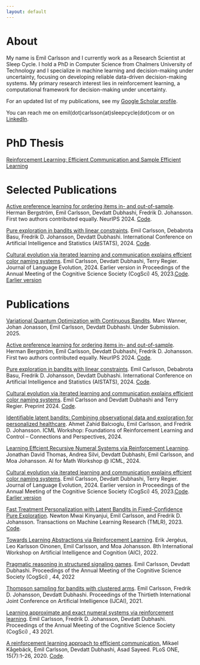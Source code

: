 ```yaml
---
layout: default
---
```



# About

My name is Emil Carlsson and I currently work as a Research Scientist at Sleep Cycle. I hold a PhD in Computer Science from Chalmers University of Technology and I specialize in machine learning and decision-making under uncertainty, focusing on developing reliable data-driven decision-making systems. My primary research interest lies in reinforcement learning, a computational framework for decision-making under uncertainty.

For an updated list of my publications, see my [Google Scholar profile](https://scholar.google.com/citations?user=VZhBQWQAAAAJ&hl=sv).

You can reach me on emil(dot)carlsson(at)sleepcycle(dot)com or on [LinkedIn](https://www.linkedin.com/in/e-carlsson/). 

# PhD Thesis
[Reinforcement Learning: Efficient Communication and Sample Efficient Learning](/Thesis_Emil_Carlsson_Camera_Ready.pdf)

# Selected Publications
[Active preference learning for ordering items in- and out-of-sample](https://proceedings.neurips.cc/paper_files/paper/2024/hash/8443219a991f068c34d9491ad68ffa94-Abstract-Conference.html). Herman Bergström, Emil Carlsson, Devdatt Dubhashi, Fredrik D. Johansson. First two authors contributed equally. NeurIPS 2024. [Code](https://github.com/HermanBergstrom/GURO).

[Pure exploration in bandits with linear constraints](https://proceedings.mlr.press/v238/carlsson24a/carlsson24a.pdf).
Emil Carlsson, Debabrota Basu, Fredrik D. Johansson, Devdatt Dubhashi. International Conference on Artificial Intelligence and Statistics (AISTATS), 2024. [Code](https://github.com/e-carlsson/constraint-pure-exploration).

[Cultural evolution via iterated learning and communication explains effcient color naming systems](https://academic.oup.com/jole/advance-article/doi/10.1093/jole/lzae010/7907230?login=false). Emil Carlsson, Devdatt Dubhashi, Terry Regier. Journal of Language Evolution, 2024. Earlier version in Proceedings of the Annual Meeting of the Cognitive Science Society (CogSci) 45, 2023.[Code](https://github.com/e-carlsson/iterated-learning-color-naming). [Earlier version](https://escholarship.org/content/qt0mt0v4mt/qt0mt0v4mt_noSplash_22913c1ded846c889c3e72247a7752e8.pdf)

# Publications 

[Variational Quantum Optimization with Continuous Bandits](https://arxiv.org/pdf/2502.04021). Marc Wanner, Johan Jonasson, Emil Carlsson, Devdatt Dubhashi. Under Submission. 2025.

[Active preference learning for ordering items in- and out-of-sample](https://openreview.net/pdf?id=PSLH5q7PFo). Herman Bergström, Emil Carlsson, Devdatt Dubhashi, Fredrik D. Johansson. First two authors contributed equally. NeurIPS 2024. [Code](https://github.com/HermanBergstrom/GURO).

[Pure exploration in bandits with linear constraints](https://proceedings.mlr.press/v238/carlsson24a/carlsson24a.pdf). Emil Carlsson, Debabrota Basu, Fredrik D. Johansson, Devdatt Dubhashi. International Conference on Artificial Intelligence and Statistics (AISTATS), 2024. [Code](https://github.com/e-carlsson/constraint-pure-exploration).

[Cultural evolution via iterated learning and communication explains efficient color naming systems](https://arxiv.org/pdf/2305.10154). Emil Carlsson and Devdatt Dubhashi and Terry Regier. Preprint 2024. [Code](https://github.com/e-carlsson/iterated-learning-color-naming).

[Identifiable latent bandits: Combining observational data and exploration for personalized healthcare](https://arxiv.org/pdf/2407.16239). Ahmet Zahid Balcıoglu, Emil Carlsson, and Fredrik D. Johansson.  ICML Workshop: Foundations of Reinforcement Learning and Control – Connections and Perspectives, 2024.

[Learning Effcient Recursive Numeral Systems via Reinforcement Learning](https://openreview.net/pdf?id=HTcdrmGrZ0). Jonathan David Thomas, Andrea Silvi, Devdatt Dubhashi, Emil Carlsson, and Moa Johansson. AI for Math Workshop @ ICML, 2024.

[Cultural evolution via iterated learning and communication explains effcient color naming systems](https://academic.oup.com/jole/advance-article/doi/10.1093/jole/lzae010/7907230?login=false). Emil Carlsson, Devdatt Dubhashi, Terry Regier. Journal of Language Evolution, 2024. Earlier version in Proceedings of the Annual Meeting of the Cognitive Science Society (CogSci) 45, 2023.[Code](https://github.com/e-carlsson/iterated-learning-color-naming). [Earlier version](https://escholarship.org/content/qt0mt0v4mt/qt0mt0v4mt_noSplash_22913c1ded846c889c3e72247a7752e8.pdf)

[Fast Treatment Personalization with Latent Bandits in Fixed-Confidence Pure Exploration](https://openreview.net/pdf?id=NNRIGE8bvF). Newton Mwai Kinyanjui, Emil Carlsson, and Fredrik D. Johansson. Transactions on Machine Learning Research (TMLR), 2023. [Code](https://github.com/newtonmwai/fast_treatment_personalization/tree/main/healthy_gym).

[Towards Learning Abstractions via Reinforcement Learning](https://arxiv.org/pdf/2212.13980). Erik Jergéus, Leo Karlsson Oinonen, Emil Carlsson, and Moa Johansson. 8th International
Workshop on Artificial Intelligence and Cognition (AIC), 2022.

[Pragmatic reasoning in structured signaling games](https://escholarship.org/content/qt4mr6p1zn/qt4mr6p1zn_noSplash_e1c886fc61a36c7713411531b3918d58.pdf?t=reck5s). Emil Carlsson, Devdatt Dubhashi. Proceedings of the Annual Meeting of the Cognitive Science Society (CogSci) , 44, 2022

[Thompson sampling for bandits with clustered arms](https://www.ijcai.org/proceedings/2021/305).  Emil Carlsson, Fredrik D. Johansson, Devdatt Dubhashi. Proceedings of the Thirtieth International Joint Conference on Artificial Intelligence (IJCAI), 2021.

[Learning approximate and exact numeral systems via reinforcement learning](https://arxiv.org/abs/2105.13857). Emil Carlsson, Fredrik D. Johansson, Devdatt Dubhashi. Proceedings of the Annual Meeting of the Cognitive Science Society (CogSci) , 43 2021.

[A reinforcement learning approach to efficient communication.](https://journals.plos.org/plosone/article?id=10.1371/journal.pone.0234894) Mikael Kågebäck, Emil Carlsson, Devdatt Dubhashi, Asad Sayeed. PLoS ONE, 15(7):1–26, 2020. [Code](https://github.com/kageback/colorwords).

